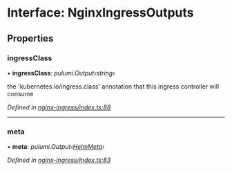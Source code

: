 
# Interface: NginxIngressOutputs

## Properties

###  ingressClass

• **ingressClass**: *pulumi.Output‹string›*

the 'kubernetes.io/ingress.class' annotation that this
ingress controller will consume

*Defined in [nginx-ingress/index.ts:88](https://github.com/Place1/kloudlib/blob/27a9d16/packages/nginx-ingress/index.ts#L88)*

___

###  meta

• **meta**: *pulumi.Output‹[HelmMeta](_abstractions_index_.helmmeta.md)›*

*Defined in [nginx-ingress/index.ts:83](https://github.com/Place1/kloudlib/blob/27a9d16/packages/nginx-ingress/index.ts#L83)*

